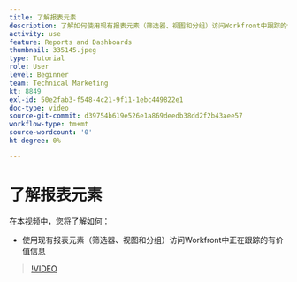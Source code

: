 ```yaml
---
title: 了解报表元素
description: 了解如何使用现有报表元素（筛选器、视图和分组）访问Workfront中跟踪的信息。
activity: use
feature: Reports and Dashboards
thumbnail: 335145.jpeg
type: Tutorial
role: User
level: Beginner
team: Technical Marketing
kt: 8849
exl-id: 50e2fab3-f548-4c21-9f11-1ebc449822e1
doc-type: video
source-git-commit: d39754b619e526e1a869deedb38dd2f2b43aee57
workflow-type: tm+mt
source-wordcount: '0'
ht-degree: 0%

---
```


# 了解报表元素

在本视频中，您将了解如何：

* 使用现有报表元素（筛选器、视图和分组）访问Workfront中正在跟踪的有价值信息

>[!VIDEO](https://video.tv.adobe.com/v/335145/?quality=12)
